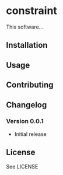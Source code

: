 # constraint

This software...

## Installation


## Usage

## Contributing

## Changelog

### Version 0.0.1

* Initial release

## License

See LICENSE